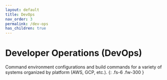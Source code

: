 ```yaml
---
layout: default
title: DevOps
nav_order: 3
permalink: /dev-ops
has_children: true
---
```


# Developer Operations (DevOps)

Command environment configurations and build commands for a variety of systems organized by platform (AWS, GCP, etc.).
{: .fs-6 .fw-300 }